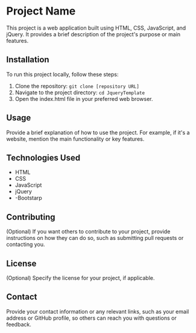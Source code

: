 # Project Name

This project is a web application built using HTML, CSS, JavaScript, and jQuery. It provides a brief description of the project's purpose or main features.

## Installation

To run this project locally, follow these steps:

1. Clone the repository: `git clone [repository URL]`
2. Navigate to the project directory: `cd JqueryTemplate`
3. Open the index.html file in your preferred web browser.

## Usage

Provide a brief explanation of how to use the project. For example, if it's a website, mention the main functionality or key features.

## Technologies Used

- HTML
- CSS
- JavaScript
- jQuery
- -Bootstarp

## Contributing

(Optional) If you want others to contribute to your project, provide instructions on how they can do so, such as submitting pull requests or contacting you.

## License

(Optional) Specify the license for your project, if applicable.

## Contact

Provide your contact information or any relevant links, such as your email address or GitHub profile, so others can reach you with questions or feedback.
